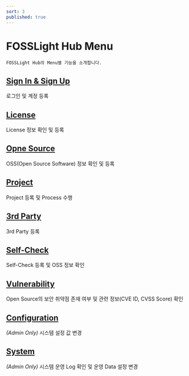 ```yaml
---
sort: 3
published: true
---
```

# FOSSLight Hub Menu

```note
FOSSLight Hub의 Menu별 기능을 소개합니다.
```
## [Sign In & Sign Up](1_sign.md)
로그인 및 계정 등록

## [License](2_license.md)
License 정보 확인 및 등록

## [Opne Source](3_oss.md)
OSS(Open Source Software) 정보 확인 및 등록

## [Project](4_project.md)
Project 등록 및 Process 수행

## [3rd Party](5_third-party.md)
3rd Party 등록

## [Self-Check](6_self-check.md)
Self-Check 등록 및 OSS 정보 확인

## [Vulnerability](7_vulnerability.md)
Open Source의 보안 취약점 존재 여부 및 관련 정보(CVE ID, CVSS Score) 확인

## [Configuration](8_configuration.md)
*(Admin Only)* 시스템 설정 값 변경

## [System](9_system.md)
*(Admin Only)* 시스템 운영 Log 확인 및 운영 Data 설정 변경
